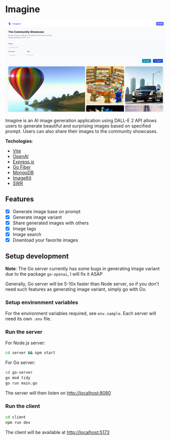 # Imagine

![demo](demo/homepage.png)

Imagine is an AI image generation application using DALL-E 2 API allows users to generate beautiful and surprising images based on specified prompt. Users can also share their images to the community showcases.

**Techologies**:

- [Vite](https://vitejs.dev/guide/)
- [OpenAI](https://openai.com/api)
- [Express.js](https://expressjs.com/)
- [Go Fiber](https://gofiber.io/)
- [MongoDB](https://mongodb.com/)
- [ImageKit](https://imagekit.io/)
- [SWR](https://swr.vercel.app/)

## Features

- [x] Generate image base on prompt
- [x] Generate image variant
- [x] Share generated images with others
- [x] Image tags
- [x] Image search
- [x] Download your favorite images

## Setup development

**Note**: The Go server currently has some bugs in generating image variant due to the package `go-openai`, I will fix it ASAP

Generally, Go server will be 5-10x faster than Node server, so if you don't need such features as generating image variant, simply go with Go.

### Setup environment variables

For the environment variables required, see `env.sample`. Each server will need its own `.env` file.

### Run the server

For Node.js server:

```bash
cd server && npm start
```

For Go server:

```bash
cd go-server
go mod tidy
go run main.go
```

The server will then listen on [http://localhost:8080](http://localhost:8080)

### Run the client

```bash
cd client
npm run dev
```

The client will be available at [http://localhost:5173](http://localhost:5173)
